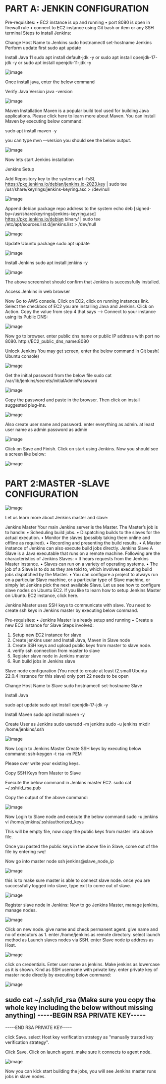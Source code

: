 # PART A:  JENKIN CONFIGURATION

Pre-requisites:
•	EC2 instance is up and running
•	port 8080 is open in firewall rule
•	connect to EC2 instance using Git bash or item or any SSH terminal
Steps to install Jenkins:

Change Host Name to Jenkins
sudo hostnamectl set-hostname Jenkins
Perform update first
sudo apt update

Install Java 11
sudo apt install default-jdk -y  or sudo apt install openjdk-17-jdk -y or sudo apt install openjdk-11-jdk -y

![image](https://github.com/user-attachments/assets/1a318e83-d4f8-4b12-b9a8-065fa7a7950d)


 
 
Once install java, enter the below command

Verify Java Version
java -version

![image](https://github.com/user-attachments/assets/19c0707b-7af1-422e-ac8f-c6372b9784ce)


Maven Installation
Maven is a popular build tool used for building Java applications. Please click here to learn more about Maven. You can install Maven by executing below command:

sudo apt install maven -y

you can type mvn --version
you should see the below output.

![image](https://github.com/user-attachments/assets/b0b6cafc-0cd5-4de9-9e72-1def6f780a3c)

 

Now lets start Jenkins installation

Jenkins Setup

Add Repository key to the system
curl -fsSL https://pkg.jenkins.io/debian/jenkins.io-2023.key | sudo tee \
  /usr/share/keyrings/jenkins-keyring.asc > /dev/null


![image](https://github.com/user-attachments/assets/48d7ae11-06db-4e88-852f-bc58d35f616c)
 

Append debian package repo address to the system
echo deb [signed-by=/usr/share/keyrings/jenkins-keyring.asc] \
  https://pkg.jenkins.io/debian binary/ | sudo tee \
  /etc/apt/sources.list.d/jenkins.list > /dev/null


![image](https://github.com/user-attachments/assets/ce5fbf23-20dd-4f1b-9062-8bfb7b236f7b)
 


Update Ubuntu package
sudo apt update


![image](https://github.com/user-attachments/assets/8407111e-714f-40c5-bdab-5c1b69e4d084)

Install Jenkins
sudo apt install jenkins -y


![image](https://github.com/user-attachments/assets/eb579ea6-b2d0-4f6c-b242-bb0b3f4a8b79)


The above screenshot should confirm that Jenkins is successfully installed.

Access Jenkins in web browser

Now Go to AWS console. Click on EC2, click on running instances link. Select the checkbox of EC2 you are installing Java and Jenkins. Click on Action. Copy the value from step 4 that says --> Connect to your instance using its Public DNS:

![image](https://github.com/user-attachments/assets/f9c52b80-119d-4324-a1c1-3722972d8267)
 
Now go to browser. enter public dns name or public IP address with port no 8080.
http://EC2_public_dns_name:8080

Unlock Jenkins
You may get screen, enter the below command in Git bash( Ubuntu console)

![image](https://github.com/user-attachments/assets/02d90f84-69e4-46dc-9420-3488e51c60de)

Get the initial password from the below file
sudo cat /var/lib/jenkins/secrets/initialAdminPassword

![image](https://github.com/user-attachments/assets/6c54f0c2-7092-4d92-a813-f4d93ecf8faf)


Copy the password and paste in the browser.
Then click on install suggested plug-ins. 

![image](https://github.com/user-attachments/assets/a604303c-9a58-46e2-9894-31637a032e10)
 
Also create user name and password.
enter everything as admin. at least user name as admin password as admin

![image](https://github.com/user-attachments/assets/77c35ebe-e4b2-48ae-a3cc-0e127eb7bc39)

Click on Save and Finish. Click on start using Jenkins. Now you should see a screen like below:
 
![image](https://github.com/user-attachments/assets/f251c065-48a3-4985-857b-222be1c0a9f0)



# PART 2:MASTER -SLAVE CONFIGURATION

![image](https://github.com/user-attachments/assets/eaea5739-842d-4d85-af26-2664bab92a65)
 


Let us learn more about Jenkins master and slave:

Jenkins Master
Your main Jenkins server is the Master. The Master’s job is to handle:
•	Scheduling build jobs.
•	Dispatching builds to the slaves for the actual execution.
•	Monitor the slaves (possibly taking them online and offline as required).
•	Recording and presenting the build results.
•	A Master instance of Jenkins can also execute build jobs directly.
Jenkins Slave
A Slave is a Java executable that runs on a remote machine. Following are the characteristics of Jenkins Slaves:
•	It hears requests from the Jenkins Master instance.
•	Slaves can run on a variety of operating systems.
•	The job of a Slave is to do as they are told to, which involves executing build jobs dispatched by the Master.
•	You can configure a project to always run on a particular Slave machine, or a particular type of Slave machine, or simply let Jenkins pick the next available Slave.
Let us see how to configure slave nodes on Ubuntu EC2. If you like to learn how to setup Jenkins Master on Ubuntu EC2 instance, click here.

Jenkins Master uses SSH keys to communicate with slave. You need to create ssh keys in Jenkins master by executing below command.

Pre-requisites:
•	Jenkins Master is already setup and running
•	Create a new EC2 instance for Slave
Steps involved:
1. Setup new EC2 instance for slave
2. Create jenkins user and Install Java, Maven in Slave node
3. Create SSH keys and upload public keys from master to slave node.
4. verify ssh connection from master to slave
5. Register slave node in Jenkins master
6. Run build jobs in Jenkins slave

Slave node configuration
(You need to create at least t2.small Ubuntu 22.0.4 instance for this slave)
only port 22 needs to be open

Change Host Name to Slave
sudo hostnamectl set-hostname Slave

Install Java

sudo apt update
sudo apt install openjdk-17-jdk -y

Install Maven
sudo apt install maven -y

Create User as Jenkins
sudo useradd -m jenkins
sudo -u jenkins mkdir /home/jenkins/.ssh


![image](https://github.com/user-attachments/assets/fcc00495-acb0-4716-a84f-cfa0a97cf7ba)




Now Login to Jenkins Master
Create SSH keys by executing below command:
ssh-keygen -t rsa -m PEM

Please over write your existing keys.

Copy SSH Keys from Master to Slave 

Execute the below command in Jenkins master EC2.
sudo cat ~/.ssh/id_rsa.pub

Copy the output of the above command:

![image](https://github.com/user-attachments/assets/19554002-d343-4053-9e0d-96bab5e91f53)


Now Login to Slave node and execute the below command
sudo -u jenkins vi /home/jenkins/.ssh/authorized_keys

This will be empty file, now copy the public keys from master into above file.

Once you pasted the public keys in the above file in Slave, come out of the file by entering :wq!


Now go into master node
ssh jenkins@slave_node_ip


![image](https://github.com/user-attachments/assets/d0f7a1d9-f155-47ef-adc2-9e47b7ab6a4f)
 




this is to make sure master is able to connect slave node. once you are successfully logged into slave, type exit to come out of slave.

![image](https://github.com/user-attachments/assets/fab84d1c-832d-4125-8357-623e374e4129)
 




Register slave node in Jenkins:
Now to go Jenkins Master, manage jenkins, manage nodes.

![image](https://github.com/user-attachments/assets/8b60c177-6ae4-4241-aeea-c887f6fc5932)

 









Click on new node. give name and check permanent agent.
give name and no of executors as 1. enter /home/jenkins as remote directory.
select launch method as Launch slaves nodes via SSH.
enter Slave node ip address as Host.

![image](https://github.com/user-attachments/assets/bc831d83-c2cf-4f0e-a433-08c8b07a8ec1)
 











click on credentials. Enter user name as jenkins. Make jenkins as lowercase as it is shown.
 Kind as SSH username with private key. enter private key of master node directly by executing below command:

![image](https://github.com/user-attachments/assets/59519b29-0b3a-4d26-b944-8d2092cc5be6)
 

sudo cat ~/.ssh/id_rsa
(Make sure you copy the whole key including the below without missing anything)
-----BEGIN RSA PRIVATE KEY-----
-----
-----END RSA PRIVATE KEY-----

click Save.
select Host key verification strategy as "manually trusted key verification strategy".

Click Save.
Click on launch agent..make sure it connects to agent node.

![image](https://github.com/user-attachments/assets/e697344e-9e80-4145-b1f4-49d1404d4114)

 


Now you can kick start building the jobs, you will see Jenkins master runs jobs in slave nodes. 

